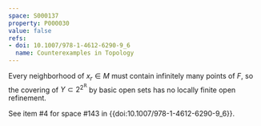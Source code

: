 ```yaml
---
space: S000137
property: P000030
value: false
refs:
- doi: 10.1007/978-1-4612-6290-9_6
  name: Counterexamples in Topology
---
```


Every neighborhood of $x_r \in M$ must contain infinitely many points of $F$, so the covering of $Y \subset 2^{2^\mathbb{R}}$ by basic open sets has no locally finite open refinement.

See item #4 for space #143 in {{doi:10.1007/978-1-4612-6290-9_6}}.
